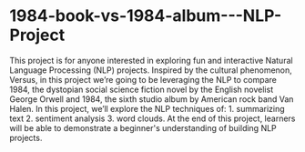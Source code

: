 # 1984-book-vs-1984-album---NLP-Project
This project is for anyone interested in exploring fun and interactive Natural Language Processing (NLP) projects. Inspired by the cultural phenomenon, Versus, in this project we’re going to be leveraging the NLP to compare 1984, the dystopian social science fiction novel by the English novelist George Orwell and 1984, the sixth studio album by American rock band Van Halen. In this project, we’ll explore the NLP techniques of: 1. summarizing text 2. sentiment analysis 3. word clouds. At the end of this project, learners will be able to demonstrate a beginner's understanding of building NLP projects.
